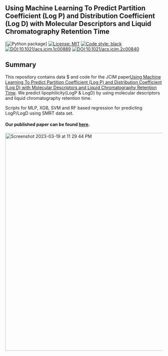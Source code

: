 ## Using Machine Learning To Predict Partition Coefficient (Log P) and Distribution Coefficient (Log D) with Molecular Descriptors and Liquid Chromatography Retention Time

[![Python package](https://github.com/jamesleocodes)]
[![License: MIT](https://img.shields.io/badge/License-MIT-yellow.svg)](https://opensource.org/licenses/MIT)
[![Code style: black](https://img.shields.io/badge/code%20style-black-000000.svg)](https://github.com/psf/black)
[![DOI:10.1021/acs.jcim.1c00889](https://zenodo.org/badge/DOI/10.1021/acs.jcim.1c00889.svg)](https://doi.org/10.1021/acs.jcim.1c00889)
[![DOI:10.1021/acs.jcim.2c00840](https://zenodo.org/badge/DOI/10.1021/acs.jcim.2c00840.svg)](https://doi.org/10.1021/acs.jcim.2c00840)

## Summary

This repository contains data $ and code for the JCIM paper[Using Machine Learning To Predict Partition Coefficient (Log P) and Distribution Coefficient (Log D) with Molecular Descriptors and Liquid Chromatography Retention Time](https://pubs.acs.org/doi/10.1021/acs.jcim.2c01373). We predict lipophilicity(LogP & LogD) by using molecular descriptors and liquid chromatography retention time.


Scripts for MLP, XGB, SVM and RF based regression for predicting LogP/LogD using SMRT data set.

#### Our published paper can be found [here](https://pubs.acs.org/doi/10.1021/acs.jcim.2c01373).


<img width="697" alt="Screenshot 2023-03-19 at 11 29 44 PM" src="https://user-images.githubusercontent.com/48637026/226186569-81f9df83-9b1e-4d49-a308-4569a39d3a71.png">
